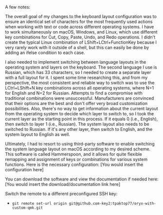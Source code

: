 A few notes:



The overall goal of my changes to the keyboard layout configuration was to ensure an identical 
set of characters for the most frequently used actions when working with text or code across 
different operating systems. I have to work simultaneously on macOS, Windows, and Linux, 
which use different key combinations for Cut, Copy, Paste, Undo, and Redo operations. I didn't 
create the typical Linux combination of LShift+LCtrl+FunctionKey because I very rarely work 
with it outside of a shell, but this can easily be done by adding an ifelse condition to each 
case.

I also needed to implement switching between language layouts in the operating system 
and layers on the keyboard. The second language I use is Russian, which has 33 characters, 
so I needed to create a separate layer with a full layout for it. I spent some time 
researching this, and from my perspective, the most consistent and reliable way to switch 
was to use the LCtrl+LShift+N key combinations across all operating systems, where N=1 for 
English and N=2 for Russian. Attempts to find a compromise with traditional combinations 
were unsuccessful. Manufacturers are convinced that their options are the best and don't
offer very broad customization possibilities. Also, there's no way to get information 
about the current layout from the operating system to decide which layer to switch to, so 
I took the current layer as the starting point in this process. If it equals 0 (i.e., English), 
then switch to layer 1 (i.e., Russian). The system layout also needs to be switched to Russian. 
If it's any other layer, then switch to English, and the system layout to English as well.

Ultimately, I had to resort to using third-party software to enable switching the system 
language layout on macOS according to my desired scheme. This software is called Hammerspoon, 
and it allows for quite flexible remapping and assignment of keys or combinations for various
system functions. Here is the necessary configuration: [You would insert the configuration here]

You can download the software and view the documentation if needed here: [You would insert the download/documentation link here]



Switch the remote to a different preconfigured SSH key:
- `git remote set-url origin git@github.com-key2:tpaktop77/oryx-with-custom-qmk.git`

